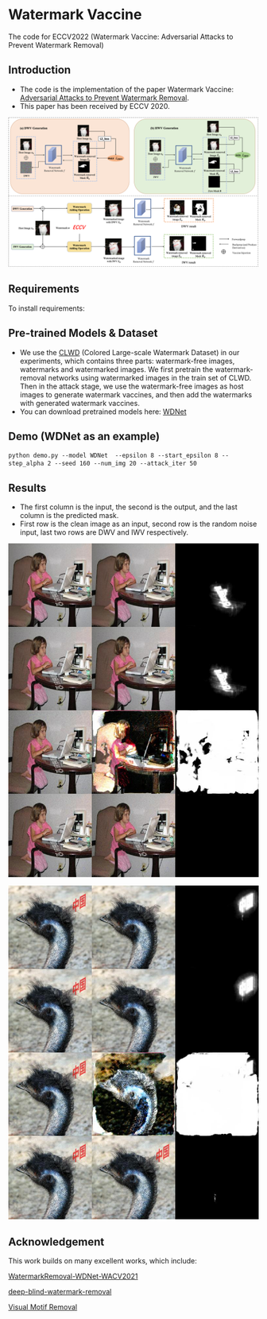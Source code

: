 # Watermark Vaccine
The code for ECCV2022 (Watermark Vaccine: Adversarial Attacks to Prevent Watermark Removal)

## Introduction
- The code is the implementation of the paper Watermark Vaccine: [Adversarial Attacks to Prevent Watermark Removal](https://arxiv.org/abs/2207.08178).
- This paper has been received by ECCV 2020.

![The framework of Watermark Vaccine](./framework.png)

## Requirements


To install requirements:

## Pre-trained Models & Dataset
- We use the [CLWD](https://drive.google.com/file/d/17y1gkUhIV6rZJg1gMG-gzVMnH27fm4Ij/view) 
 (Colored Large-scale Watermark Dataset) in our experiments, which contains three parts: watermark-free images, watermarks and watermarked images. We first pretrain the watermark-removal networks using watermarked images in the train set of CLWD. Then in the attack stage, we use the watermark-free images as host images to generate watermark vaccines, and then add the watermarks with generated watermark vaccines.
- You can download pretrained models here: [WDNet](https://drive.google.com/drive/folders/1UYOtWmYZQQmCPMLVrstVxhPYW4Jngo-g)

## Demo (WDNet as an example)
```eval
python demo.py --model WDNet  --epsilon 8 --start_epsilon 8 --step_alpha 2 --seed 160 --num_img 20 --attack_iter 50
```

## Results
- The first column is the input, the second is the output, and the last column is the predicted mask.
- First row is the clean image as an input, second row is the random noise input, last two rows are DWV and IWV respectively.

![show1](./effect_show1.jpg)

![show2](./effect_show10.jpg)


## Acknowledgement
This work builds on many excellent works, which include:

[WatermarkRemoval-WDNet-WACV2021](https://github.com/MRUIL/WDNet)

[deep-blind-watermark-removal](https://github.com/vinthony/deep-blind-watermark-removal)

[Visual Motif Removal](https://github.com/amirhertz/visual_motif_removal)